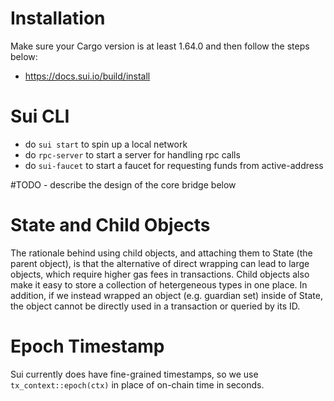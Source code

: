 # Installation
Make sure your Cargo version is at least 1.64.0 and then follow the steps below:
- https://docs.sui.io/build/install


# Sui CLI
- do `sui start` to spin up a local network
- do `rpc-server` to start a server for handling rpc calls
- do `sui-faucet` to start a faucet for requesting funds from active-address

#TODO - describe the design of the core bridge below

# State and Child Objects
The rationale behind using child objects, and attaching them to State (the parent object), is that the alternative of direct wrapping can lead
to large objects, which require higher gas fees in transactions. Child objects also make it easy to store a collection of hetergeneous types in one place. In addition, if we instead wrapped an object (e.g. guardian set) inside of State, the object cannot be directly used in a transaction or queried by its ID.

# Epoch Timestamp
Sui currently does have fine-grained timestamps, so we use `tx_context::epoch(ctx)` in place of on-chain time in seconds.

